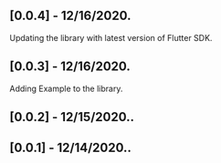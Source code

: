 ## [0.0.4] - 12/16/2020.
Updating the library with latest version of Flutter SDK.

## [0.0.3] - 12/16/2020.
Adding Example to the library.

## [0.0.2] - 12/15/2020..

## [0.0.1] - 12/14/2020..


